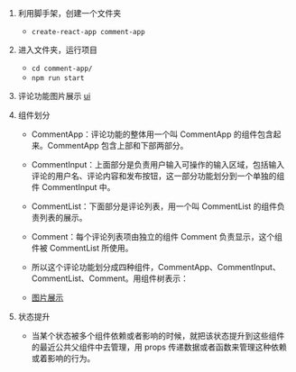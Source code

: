 1. 利用脚手架，创建一个文件夹
    - `create-react-app comment-app`

2. 进入文件夹，运行项目
    - `cd comment-app/`
    - `npm run start`

3. 评论功能图片展示
    [ui](https://huzidaha.github.io/static/assets/img/posts/2B86ED50-DDF5-4B3A-82A0-DECFD6767A8F.png)
    
4. 组件划分
    - CommentApp：评论功能的整体用一个叫 CommentApp 的组件包含起来。CommentApp 包含上部和下部两部分。

    - CommentInput：上面部分是负责用户输入可操作的输入区域，包括输入评论的用户名、评论内容和发布按钮，这一部分功能划分到一个单独的组件 CommentInput 中。

    - CommentList：下面部分是评论列表，用一个叫 CommentList 的组件负责列表的展示。

    - Comment：每个评论列表项由独立的组件 Comment 负责显示，这个组件被 CommentList 所使用。

    - 所以这个评论功能划分成四种组件，CommentApp、CommentInput、CommentList、Comment。用组件树表示：
    - [图片展示](https://huzidaha.github.io/static/assets/img/posts/1.003.png)

5. 状态提升
    - 当某个状态被多个组件依赖或者影响的时候，就把该状态提升到这些组件的最近公共父组件中去管理，用 props 传递数据或者函数来管理这种依赖或着影响的行为。

